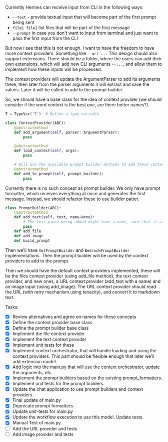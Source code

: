 Currently Hermes can receive input from CLI in the following ways:
- `--text` - provide textual input that will become part of the first prompt being sent
- `file1 file2` list files that will be part of the first message
- `--prompt` in case you don't want to input from terminal and just want to pass the first input from the CLI

But now I see that this is not enough.
I want to have the freedom to have more context providers.
Something like `--url ...`
This design should also support extensions. There should be a folder, where the users can add their own extensions, which will add new CLI arguments `--...`, and allow them to implement how these inputs will be processed.

The context providers will update the ArgumentParser to add its arguments there, then later from the parser arguments it will extract and save the values. Later it will be called to add to the prompt builder.

So, we should have a base class for the idea of context provider (we should consider if the word context is the best one, are there better names?).
```python
T = TypeVar('T')  # Define a type variable

class ContextProvider(ABC):
	@abstractmethod
	def add_argument(self, parser: ArgumentParser):
		pass

	@abstractmethod
	def load_context(self, args):
		pass

	# Will use the available prompt builder methods to add these context pieces to it
	@abstractmethod
	def add_to_prompt(self, prompt_builder):
		pass

```

Currently there is no such concept as prompt builder. We only have prompt formatter, which receives everything at once and generates the first message. Instead, we should refactor these to use builder patter.

```python
class PromptBuilder(ABC):
    @abstractmethod
    def add_text(self, text, name=None):
	    # The text piece being added might have a name, such that it allows the user to reference it from another piece
	    pass
	def add_file
	def add_image
	def build_prompt
```

Then we'll have `XmlPromptBuilder` and `BedrockPromptBuilder` implementations. Then the prompt builder will be used by the context providers to add to the prompt.

Then we should have the default context providers implemented, these will be the files context provider (using add_file method), the text context provider, and new ones, a URL context provider (add_text with a name) and an image input (using add_image).
The URL context provider should read the URL (with retry mechanism using tenacity), and convert it to markdown text.

Tasks:
- [x] Review alternatives and agree on names for these concepts
- [x] Define the context provider base class
- [x] Define the prompt builder base class
- [x] Implement the file context provider
- [x] Implement the text context provider
- [x] Implement unit tests for these
- [x] Implement context orchestrator, that will handle loading and using the context providers. This part should be flexible enough that later we'll add extension model.
- [x] Add logic into the main.py that will use the context orchestrator, update the arguments, etc.
- [x] Implement the prompt builders based on the existing prompt_formatters.
- [x] Implement unit tests for the prompt builders.
- [x] Update the chat application to use prompt builders and context providers.
- [x] Final update of main.py
- [x] Deprecate prompt formatters.
- [x] Update unit-tests for main.py
- [x] Update the workflow execution to use this model. Update tests.
- [x] Manual Test of main.py
- [ ] Add the URL provider and tests
- [ ] Add image provider and tests